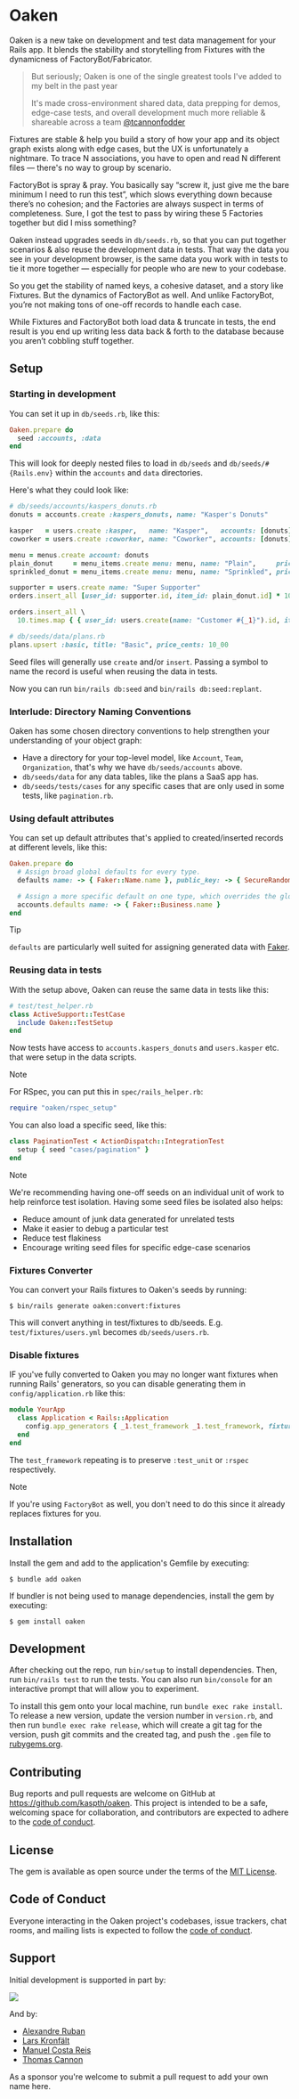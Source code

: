 # Oaken

Oaken is a new take on development and test data management for your Rails app. It blends the stability and storytelling from Fixtures with the dynamicness of FactoryBot/Fabricator.

> But seriously; Oaken is one of the single greatest tools I've added to my belt in the past year
>
> It's made cross-environment shared data, data prepping for demos, edge-case tests, and overall development much more reliable & shareable across a team
> [@tcannonfodder](https://github.com/tcannonfodder)

Fixtures are stable & help you build a story of how your app and its object graph exists along with edge cases, but the UX is unfortunately a nightmare.
To trace N associations, you have to open and read N different files — there's no way to group by scenario.

FactoryBot is spray & pray. You basically say “screw it, just give me the bare minimum I need to run this test”, which slows everything down because there’s no cohesion; and the Factories are always suspect in terms of completeness. Sure, I got the test to pass by wiring these 5 Factories together but did I miss something?

Oaken instead upgrades seeds in `db/seeds.rb`, so that you can put together scenarios & also reuse the development data in tests. That way the data you see in your development browser, is the same data you work with in tests to tie it more together — especially for people who are new to your codebase.

So you get the stability of named keys, a cohesive dataset, and a story like Fixtures. But the dynamics of FactoryBot as well. And unlike FactoryBot, you’re not making tons of one-off records to handle each case.

While Fixtures and FactoryBot both load data & truncate in tests, the end result is you end up writing less data back & forth to the database because you aren’t cobbling stuff together.

## Setup

### Starting in development

You can set it up in `db/seeds.rb`, like this:

```ruby
Oaken.prepare do
  seed :accounts, :data
end
```

This will look for deeply nested files to load in `db/seeds` and `db/seeds/#{Rails.env}` within the `accounts` and `data` directories.

Here's what they could look like:

```ruby
# db/seeds/accounts/kaspers_donuts.rb
donuts = accounts.create :kaspers_donuts, name: "Kasper's Donuts"

kasper   = users.create :kasper,   name: "Kasper",   accounts: [donuts]
coworker = users.create :coworker, name: "Coworker", accounts: [donuts]

menu = menus.create account: donuts
plain_donut     = menu_items.create menu: menu, name: "Plain",     price_cents: 10_00
sprinkled_donut = menu_items.create menu: menu, name: "Sprinkled", price_cents: 10_10

supporter = users.create name: "Super Supporter"
orders.insert_all [user_id: supporter.id, item_id: plain_donut.id] * 10

orders.insert_all \
  10.times.map { { user_id: users.create(name: "Customer #{_1}").id, item_id: menu.items.sample.id } }
```

```ruby
# db/seeds/data/plans.rb
plans.upsert :basic, title: "Basic", price_cents: 10_00
```

Seed files will generally use `create` and/or `insert`. Passing a symbol to name the record is useful when reusing the data in tests.

Now you can run `bin/rails db:seed` and `bin/rails db:seed:replant`.

### Interlude: Directory Naming Conventions

Oaken has some chosen directory conventions to help strengthen your understanding of your object graph:

- Have a directory for your top-level model, like `Account`, `Team`, `Organization`, that's why we have `db/seeds/accounts` above.
- `db/seeds/data` for any data tables, like the plans a SaaS app has.
- `db/seeds/tests/cases` for any specific cases that are only used in some tests, like `pagination.rb`.

### Using default attributes

You can set up default attributes that's applied to created/inserted records at different levels, like this:

```ruby
Oaken.prepare do
  # Assign broad global defaults for every type.
  defaults name: -> { Faker::Name.name }, public_key: -> { SecureRandom.hex }

  # Assign a more specific default on one type, which overrides the global default above.
  accounts.defaults name: -> { Faker::Business.name }
end
```

> [!TIP]
> `defaults` are particularly well suited for assigning generated data with [Faker](https://github.com/faker-ruby/faker).

### Reusing data in tests

With the setup above, Oaken can reuse the same data in tests like this:

```ruby
# test/test_helper.rb
class ActiveSupport::TestCase
  include Oaken::TestSetup
end
```

Now tests have access to `accounts.kaspers_donuts` and `users.kasper` etc. that were setup in the data scripts.

> [!NOTE]
> For RSpec, you can put this in `spec/rails_helper.rb`:
> ```ruby
> require "oaken/rspec_setup"
> ```

You can also load a specific seed, like this:

```ruby
class PaginationTest < ActionDispatch::IntegrationTest
  setup { seed "cases/pagination" }
end
```

> [!NOTE]
> We're recommending having one-off seeds on an individual unit of work to help reinforce test isolation. Having some seed files be isolated also helps:
>
> - Reduce amount of junk data generated for unrelated tests
> - Make it easier to debug a particular test
> - Reduce test flakiness
> - Encourage writing seed files for specific edge-case scenarios

### Fixtures Converter

You can convert your Rails fixtures to Oaken's seeds by running:

    $ bin/rails generate oaken:convert:fixtures

This will convert anything in test/fixtures to db/seeds. E.g. `test/fixtures/users.yml` becomes `db/seeds/users.rb`.

### Disable fixtures

IF you've fully converted to Oaken you may no longer want fixtures when running Rails' generators,
so you can disable generating them in `config/application.rb` like this:

```ruby
module YourApp
  class Application < Rails::Application
    config.app_generators { _1.test_framework _1.test_framework, fixture: false }
  end
end
```

The `test_framework` repeating is to preserve `:test_unit` or `:rspec` respectively.

> [!NOTE]
> If you're using `FactoryBot` as well, you don't need to do this since it already replaces fixtures for you.

## Installation

Install the gem and add to the application's Gemfile by executing:

    $ bundle add oaken

If bundler is not being used to manage dependencies, install the gem by executing:

    $ gem install oaken

## Development

After checking out the repo, run `bin/setup` to install dependencies. Then, run `bin/rails test` to run the tests. You can also run `bin/console` for an interactive prompt that will allow you to experiment.

To install this gem onto your local machine, run `bundle exec rake install`. To release a new version, update the version number in `version.rb`, and then run `bundle exec rake release`, which will create a git tag for the version, push git commits and the created tag, and push the `.gem` file to [rubygems.org](https://rubygems.org).

## Contributing

Bug reports and pull requests are welcome on GitHub at https://github.com/kaspth/oaken. This project is intended to be a safe, welcoming space for collaboration, and contributors are expected to adhere to the [code of conduct](https://github.com/kaspth/oaken/blob/main/CODE_OF_CONDUCT.md).

## License

The gem is available as open source under the terms of the [MIT License](https://opensource.org/licenses/MIT).

## Code of Conduct

Everyone interacting in the Oaken project's codebases, issue trackers, chat rooms, and mailing lists is expected to follow the [code of conduct](https://github.com/kaspth/oaken/blob/main/CODE_OF_CONDUCT.md).

## Support

Initial development is supported in part by:

<a href="https://arrows.to">
 <img src="https://user-images.githubusercontent.com/56947/258236465-06c692a7-738e-44bd-914e-fecc697317ce.png" />
</a>

And by:

- [Alexandre Ruban](https://github.com/alexandreruban)
- [Lars Kronfält](https://github.com/larkro)
- [Manuel Costa Reis](https://github.com/manuelfcreis)
- [Thomas Cannon](https://github.com/tcannonfodder)

As a sponsor you're welcome to submit a pull request to add your own name here.
